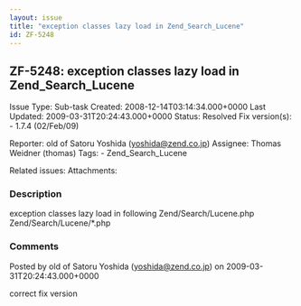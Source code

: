 ```yaml
---
layout: issue
title: "exception classes lazy load in Zend_Search_Lucene"
id: ZF-5248
---
```


ZF-5248: exception classes lazy load in Zend\_Search\_Lucene
------------------------------------------------------------

 Issue Type: Sub-task Created: 2008-12-14T03:14:34.000+0000 Last Updated: 2009-03-31T20:24:43.000+0000 Status: Resolved Fix version(s): - 1.7.4 (02/Feb/09)
 
 Reporter:  old of Satoru Yoshida (yoshida@zend.co.jp)  Assignee:  Thomas Weidner (thomas)  Tags: - Zend\_Search\_Lucene
 
 Related issues: 
 Attachments: 
### Description

exception classes lazy load in following Zend/Search/Lucene.php Zend/Search/Lucene/\*.php

 

 

### Comments

Posted by old of Satoru Yoshida (yoshida@zend.co.jp) on 2009-03-31T20:24:43.000+0000

correct fix version

 

 